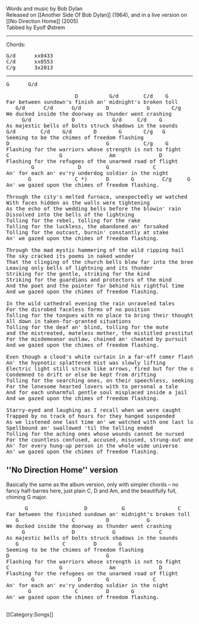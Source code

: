 Words and music by Bob Dylan<br>
Released on [[Another Side Of Bob Dylan]] (1964), and in a live version on [[No Direction Home]] (2005)<br>
Tabbed by Eyolf Østrem

----
Chords:

<pre class="chords">
G/d      xx0433
C/d      xx0553
C/g      3x2013
</pre>

----
<pre class="verse">
G      G/d

                      D          G/d        C/d    G
Far between sundown's finish an' midnight's broken toll
   G/d      C/d      G/d        D            G       C/g    G
We ducked inside the doorway as thunder went crashing
     G/d             D            G/d     C/d    G
As majestic bells of bolts struck shadows in the sounds
G/d        C/d    G/d       D       G       C/g   G
Seeming to be the chimes of freedom flashing
D                               G           C/g    G
Flashing for the warriors whose strength is not to fight
C                G               Am              D
Flashing for the refugees of the unarmed road of flight
        G              D        G              C
An' for each an' ev'ry underdog soldier in the night
       G              C *)      D       G         C/g     G     *) first verse:
An' we gazed upon the chimes of freedom flashing.                  D starts here

Through the city's melted furnace, unexpectedly we watched
With faces hidden as the walls were tightening
As the echo of the wedding bells before the blowin' rain
Dissolved into the bells of the lightning
Tolling for the rebel, tolling for the rake
Tolling for the luckless, the abandoned an' forsaked
Tolling for the outcast, burnin' constantly at stake
An' we gazed upon the chimes of freedom flashing.

Through the mad mystic hammering of the wild ripping hail
The sky cracked its poems in naked wonder
That the clinging of the church bells blew far into the breeze
Leaving only bells of lightning and its thunder
Striking for the gentle, striking for the kind
Striking for the guardians and protectors of the mind
And the poet and the painter far behind his rightful time
And we gazed upon the chimes of freedom flashing.

In the wild cathedral evening the rain unraveled tales
For the disrobed faceless forms of no position
Tolling for the tongues with no place to bring their thoughts
All down in taken-for-granted situations
Tolling for the deaf an' blind, tolling for the mute
and the mistreated, mateless mother, the mistitled prostitute
For the misdemeanor outlaw, chained an' cheated by pursuit
And we gazed upon the chimes of freedom flashing.

Even though a cloud's white curtain in a far-off comer flashed
An' the hypnotic splattered mist was slowly lifting
Electric light still struck like arrows, fired but for the ones
Condemned to drift or else be kept from drifting
Tolling for the searching ones, on their speechless, seeking trail
For the lonesome hearted lovers with to personal a tale
And for each unharmful gentle soul misplaced inside a jail
And we gazed upon the chimes of freedom flashing.

Starry-eyed and laughing as I recall when we were caught
Trapped by no track of hours for they hanged suspended
As we listened one last time an' we watched with one last look
Spellbound an' swallowed 'til the tolling ended
Tolling for the aching ones whose wounds cannot be nursed
For the countless confused, accused, misused, strung-out ones an' worse
An' for every hung-up person in the whole wide universe
An' we gazed upon the chimes of freedom flashing.
</pre>
<h2 class="songversion">''No Direction Home'' version</h2>
Basically the same as the album version, only with simpler chords – no fancy half-barres here, just plain C, D and Am, and the beautifully full, chiming G major.

<pre>
      G                  D           G                 C
Far between the finished sundown an' midnight's broken toll
   G                 C          D            G
We ducked inside the doorway as thunder went crashing
     G               D            G              C
As majestic bells of bolts struck shadows in the sounds
   G              C         D       G
Seeming to be the chimes of freedom flashing
D                               G
Flashing for the warriors whose strength is not to fight
C                G               Am              D
Flashing for the refugees on the unarmed road of flight
        G              D        G              C
An' for each an' ev'ry underdog soldier in the night
       G              C         D       G
An' we gazed upon the chimes of freedom flashing.

</pre>

[[Category:Songs]]